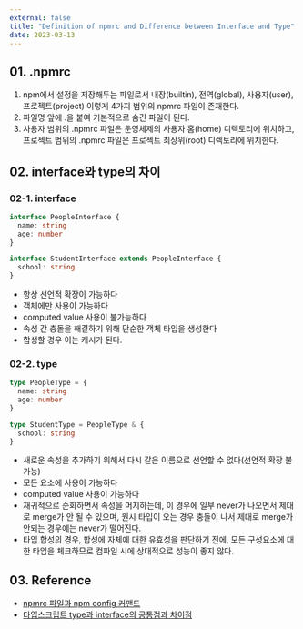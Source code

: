 ```yaml
---
external: false
title: "Definition of npmrc and Difference between Interface and Type"
date: 2023-03-13
---
```


## 01. .npmrc

1. npm에서 설정을 저장해두는 파일로서 내장(builtin), 전역(global), 사용자(user), 프로젝트(project) 이렇게 4가지 범위의 npmrc 파일이 존재한다.
2. 파일명 앞에 .을 붙여 기본적으로 숨긴 파일이 된다.
3. 사용자 범위의 .npmrc 파일은 운영체제의 사용자 홈(home) 디렉토리에 위치하고, 프로젝트 범위의 .npmrc 파일은 프로젝트 최상위(root) 디렉토리에 위치한다.

## 02. interface와 type의 차이

### 02-1. interface

```TypeScript
interface PeopleInterface {
  name: string
  age: number
}

interface StudentInterface extends PeopleInterface {
  school: string
}
```

- 항상 선언적 확장이 가능하다
- 객체에만 사용이 가능하다
- computed value 사용이 불가능하다
- 속성 간 충돌을 해결하기 위해 단순한 객체 타입을 생성한다
- 합성할 경우 이는 캐시가 된다.

### 02-2. type

```TypeScript
type PeopleType = {
  name: string
  age: number
}

type StudentType = PeopleType & {
  school: string
}
```

- 새로운 속성을 추가하기 위해서 다시 같은 이름으로 선언할 수 없다(선언적 확장 불가능)
- 모든 요소에 사용이 가능하다
- computed value 사용이 가능하다
- 재귀적으로 순회하면서 속성을 머지하는데, 이 경우에 일부 never가 나오면서 제대로 merge가 안 될 수 있으며, 원시 타입이 오는 경우 충돌이 나서 제대로 merge가 안되는 경우에는 never가 떨어진다.
- 타입 합성의 경우, 합성에 자체에 대한 유효성을 판단하기 전에, 모든 구성요소에 대한 타입을 체크하므로 컴파일 시에 상대적으로 성능이 좋지 않다.

## 03. Reference

- [npmrc 파일과 npm config 커맨드](https://www.daleseo.com/js-npm-config/)
- [타입스크립트 type과 interface의 공통점과 차이점](https://yceffort.kr/2021/03/typescript-interface-vs-type)
